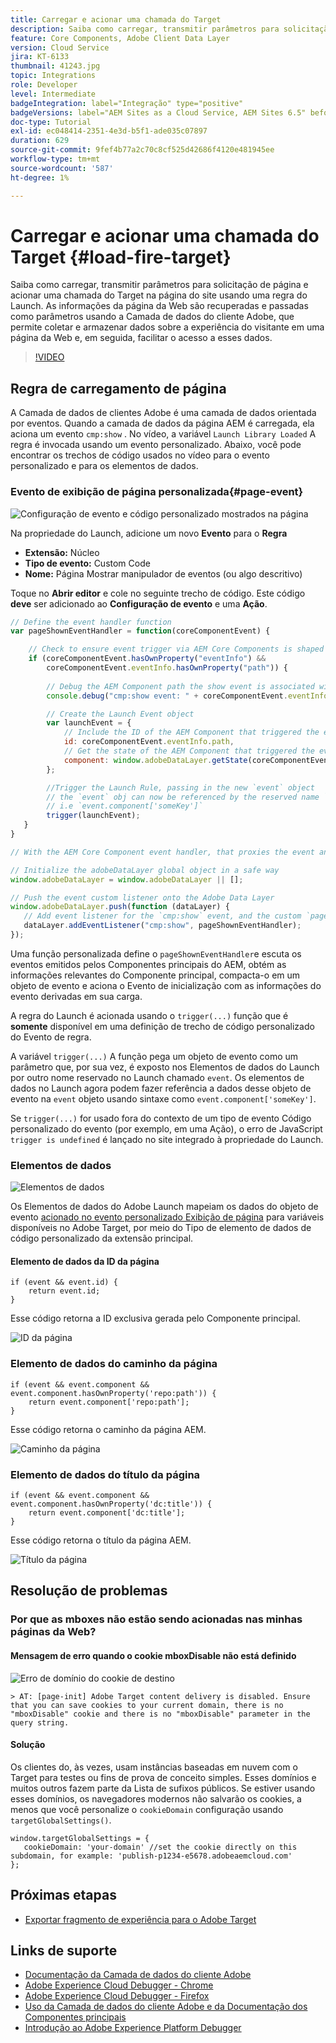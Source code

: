 ```yaml
---
title: Carregar e acionar uma chamada do Target
description: Saiba como carregar, transmitir parâmetros para solicitação de página e acionar uma chamada do Target na página do site usando uma regra do Launch. As informações da página são recuperadas e passadas como parâmetros usando a Camada de dados do cliente Adobe, que permite coletar e armazenar dados sobre a experiência do visitante em uma página da Web e, em seguida, facilitar o acesso a esses dados.
feature: Core Components, Adobe Client Data Layer
version: Cloud Service
jira: KT-6133
thumbnail: 41243.jpg
topic: Integrations
role: Developer
level: Intermediate
badgeIntegration: label="Integração" type="positive"
badgeVersions: label="AEM Sites as a Cloud Service, AEM Sites 6.5" before-title="false"
doc-type: Tutorial
exl-id: ec048414-2351-4e3d-b5f1-ade035c07897
duration: 629
source-git-commit: 9fef4b77a2c70c8cf525d42686f4120e481945ee
workflow-type: tm+mt
source-wordcount: '587'
ht-degree: 1%

---
```


# Carregar e acionar uma chamada do Target {#load-fire-target}

Saiba como carregar, transmitir parâmetros para solicitação de página e acionar uma chamada do Target na página do site usando uma regra do Launch. As informações da página da Web são recuperadas e passadas como parâmetros usando a Camada de dados do cliente Adobe, que permite coletar e armazenar dados sobre a experiência do visitante em uma página da Web e, em seguida, facilitar o acesso a esses dados.

>[!VIDEO](https://video.tv.adobe.com/v/41243?quality=12&learn=on)

## Regra de carregamento de página

A Camada de dados de clientes Adobe é uma camada de dados orientada por eventos. Quando a camada de dados da página AEM é carregada, ela aciona um evento `cmp:show` . No vídeo, a variável `Launch Library Loaded` A regra é invocada usando um evento personalizado. Abaixo, você pode encontrar os trechos de código usados no vídeo para o evento personalizado e para os elementos de dados.

### Evento de exibição de página personalizada{#page-event}

![Configuração de evento e código personalizado mostrados na página](assets/load-and-fire-target-call.png)

Na propriedade do Launch, adicione um novo **Evento** para o **Regra**

+ __Extensão:__ Núcleo
+ __Tipo de evento:__ Custom Code
+ __Nome:__ Página Mostrar manipulador de eventos (ou algo descritivo)

Toque no __Abrir editor__ e cole no seguinte trecho de código. Este código __deve__ ser adicionado ao __Configuração de evento__ e uma __Ação__.

```javascript
// Define the event handler function
var pageShownEventHandler = function(coreComponentEvent) {

    // Check to ensure event trigger via AEM Core Components is shaped correctly
    if (coreComponentEvent.hasOwnProperty("eventInfo") && 
        coreComponentEvent.eventInfo.hasOwnProperty("path")) {
    
        // Debug the AEM Component path the show event is associated with
        console.debug("cmp:show event: " + coreComponentEvent.eventInfo.path);

        // Create the Launch Event object
        var launchEvent = {
            // Include the ID of the AEM Component that triggered the event
            id: coreComponentEvent.eventInfo.path,
            // Get the state of the AEM Component that triggered the event           
            component: window.adobeDataLayer.getState(coreComponentEvent.eventInfo.path)
        };

        //Trigger the Launch Rule, passing in the new `event` object
        // the `event` obj can now be referenced by the reserved name `event` by other Launch data elements
        // i.e `event.component['someKey']`
        trigger(launchEvent);
   }
}

// With the AEM Core Component event handler, that proxies the event and relevant information to Adobe Launch, defined above...

// Initialize the adobeDataLayer global object in a safe way
window.adobeDataLayer = window.adobeDataLayer || [];

// Push the event custom listener onto the Adobe Data Layer
window.adobeDataLayer.push(function (dataLayer) {
   // Add event listener for the `cmp:show` event, and the custom `pageShownEventHandler` function as the callback
   dataLayer.addEventListener("cmp:show", pageShownEventHandler);
});
```

Uma função personalizada define o `pageShownEventHandler`e escuta os eventos emitidos pelos Componentes principais do AEM, obtém as informações relevantes do Componente principal, compacta-o em um objeto de evento e aciona o Evento de inicialização com as informações do evento derivadas em sua carga.

A regra do Launch é acionada usando o `trigger(...)` função que é __somente__ disponível em uma definição de trecho de código personalizado do Evento de regra.

A variável `trigger(...)` A função pega um objeto de evento como um parâmetro que, por sua vez, é exposto nos Elementos de dados do Launch por outro nome reservado no Launch chamado `event`. Os elementos de dados no Launch agora podem fazer referência a dados desse objeto de evento na `event` objeto usando sintaxe como `event.component['someKey']`.

Se `trigger(...)` for usado fora do contexto de um tipo de evento Código personalizado do evento (por exemplo, em uma Ação), o erro de JavaScript `trigger is undefined` é lançado no site integrado à propriedade do Launch.


### Elementos de dados

![Elementos de dados](assets/data-elements.png)

Os Elementos de dados do Adobe Launch mapeiam os dados do objeto de evento [acionado no evento personalizado Exibição de página](#page-event) para variáveis disponíveis no Adobe Target, por meio do Tipo de elemento de dados de código personalizado da extensão principal.

#### Elemento de dados da ID da página

```
if (event && event.id) {
    return event.id;
}
```

Esse código retorna a ID exclusiva gerada pelo Componente principal.

![ID da página](assets/pageid.png)

### Elemento de dados do caminho da página

```
if (event && event.component && event.component.hasOwnProperty('repo:path')) {
    return event.component['repo:path'];
}
```

Esse código retorna o caminho da página AEM.

![Caminho da página](assets/pagepath.png)

### Elemento de dados do título da página

```
if (event && event.component && event.component.hasOwnProperty('dc:title')) {
    return event.component['dc:title'];
}
```

Esse código retorna o título da página AEM.

![Título da página](assets/pagetitle.png)

## Resolução de problemas

### Por que as mboxes não estão sendo acionadas nas minhas páginas da Web?

#### Mensagem de erro quando o cookie mboxDisable não está definido

![Erro de domínio do cookie de destino](assets/target-cookie-error.png)

```
> AT: [page-init] Adobe Target content delivery is disabled. Ensure that you can save cookies to your current domain, there is no "mboxDisable" cookie and there is no "mboxDisable" parameter in the query string.
```

#### Solução

Os clientes do, às vezes, usam instâncias baseadas em nuvem com o Target para testes ou fins de prova de conceito simples. Esses domínios e muitos outros fazem parte da Lista de sufixos públicos.
Se estiver usando esses domínios, os navegadores modernos não salvarão os cookies, a menos que você personalize o `cookieDomain` configuração usando `targetGlobalSettings()`.

```
window.targetGlobalSettings = {  
   cookieDomain: 'your-domain' //set the cookie directly on this subdomain, for example: 'publish-p1234-e5678.adobeaemcloud.com'
};
```

## Próximas etapas

+ [Exportar fragmento de experiência para o Adobe Target](./export-experience-fragment-target.md)

## Links de suporte

+ [Documentação da Camada de dados do cliente Adobe](https://github.com/adobe/adobe-client-data-layer/wiki)
+ [Adobe Experience Cloud Debugger - Chrome](https://chrome.google.com/webstore/detail/adobe-experience-platform/bfnnokhpnncpkdmbokanobigaccjkpob)
+ [Adobe Experience Cloud Debugger - Firefox](https://addons.mozilla.org/en-US/firefox/addon/adobe-experience-platform-dbg/)
+ [Uso da Camada de dados do cliente Adobe e da Documentação dos Componentes principais](https://experienceleague.adobe.com/docs/experience-manager-core-components/using/developing/data-layer/overview.html?lang=pt-BR)
+ [Introdução ao Adobe Experience Platform Debugger](https://experienceleague.adobe.com/docs/platform-learn/data-collection/debugger/overview.html)
